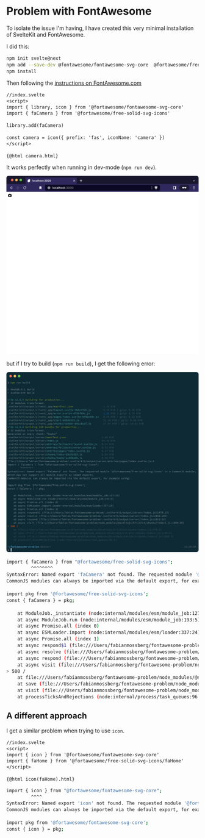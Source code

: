 # Problem with FontAwesome

To isolate the issue I'm having, I have created this very minimal installation of SvelteKit and FontAwesome.

I did this:

```sh
npm init svelte@next
npm add --save-dev @fontawesome/fontawesome-svg-core  @fortawesome/free-solid-svg-icons
npm install
```

Then following the [instructions on FontAwesome.com](https://fontawesome.com/docs/apis/javascript/get-started)

```svelte
//index.svelte
<script>
import { library, icon } from '@fortawesome/fontawesome-svg-core'
import { faCamera } from '@fortawesome/free-solid-svg-icons'

library.add(faCamera)

const camera = icon({ prefix: 'fas', iconName: 'camera' })
</script>

{@html camera.html}
```

It works perfectly when running in dev-mode (`npm run dev`).

![Browser, while running in dev mode](screenshot-browser-dev.png)

but if I try to build (`npm run build`), I get the following error: 

![Browser, while running in dev mode](screenshot-shell-build.png)

```sh
import { faCamera } from "@fortawesome/free-solid-svg-icons";
         ^^^^^^^^
SyntaxError: Named export 'faCamera' not found. The requested module '@fortawesome/free-solid-svg-icons' is a CommonJS module, which may not support all module.exports as named exports.
CommonJS modules can always be imported via the default export, for example using:

import pkg from '@fortawesome/free-solid-svg-icons';
const { faCamera } = pkg;

    at ModuleJob._instantiate (node:internal/modules/esm/module_job:127:21)
    at async ModuleJob.run (node:internal/modules/esm/module_job:193:5)
    at async Promise.all (index 0)
    at async ESMLoader.import (node:internal/modules/esm/loader:337:24)
    at async Promise.all (index 1)
    at async respond$1 (file:///Users/fabianmossberg/fontawesome-problem/.svelte-kit/output/server/index.js:1478:13)
    at async resolve (file:///Users/fabianmossberg/fontawesome-problem/.svelte-kit/output/server/index.js:1856:105)
    at async respond (file:///Users/fabianmossberg/fontawesome-problem/.svelte-kit/output/server/index.js:1812:22)
    at async visit (file:///Users/fabianmossberg/fontawesome-problem/node_modules/@sveltejs/kit/dist/chunks/index2.js:1080:20)
> 500 /
    at file:///Users/fabianmossberg/fontawesome-problem/node_modules/@sveltejs/kit/dist/chunks/index2.js:979:11
    at save (file:///Users/fabianmossberg/fontawesome-problem/node_modules/@sveltejs/kit/dist/chunks/index2.js:1199:4)
    at visit (file:///Users/fabianmossberg/fontawesome-problem/node_modules/@sveltejs/kit/dist/chunks/index2.js:1090:3)
    at processTicksAndRejections (node:internal/process/task_queues:96:5)
```


## A different approach

I get a similar problem when trying to use `icon`.

```svelte
//index.svelte
<script>
import { icon } from '@fortawesome/fontawesome-svg-core'
import { faHome } from '@fortawesome/free-solid-svg-icons/faHome'
</script>

{@html icon(faHome).html}
```

```sh
import { icon } from "@fortawesome/fontawesome-svg-core";
         ^^^^
SyntaxError: Named export 'icon' not found. The requested module '@fortawesome/fontawesome-svg-core' is a CommonJS module, which may not support all module.exports as named exports.
CommonJS modules can always be imported via the default export, for example using:

import pkg from '@fortawesome/fontawesome-svg-core';
const { icon } = pkg;
```